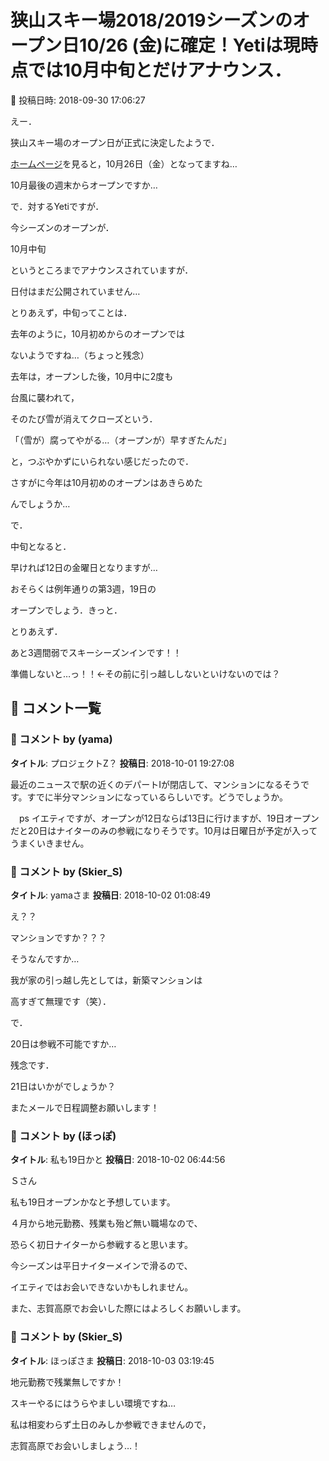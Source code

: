 # 狭山スキー場2018/2019シーズンのオープン日10/26 (金)に確定！Yetiは現時点では10月中旬とだけアナウンス．

📅 投稿日時: 2018-09-30 17:06:27

えー．


狭山スキー場のオープン日が正式に決定したようで．


[ホームページ](https://www.seibu-leisure.co.jp/ski_web/)を見ると，10月26日（金）となってますね…


10月最後の週末からオープンですか…





で．対するYetiですが．


今シーズンのオープンが．


10月中旬


というところまでアナウンスされていますが．


日付はまだ公開されていません…





とりあえず，中旬ってことは．


去年のように，10月初めからのオープンでは


ないようですね…（ちょっと残念）





去年は，オープンした後，10月中に2度も


台風に襲われて，


そのたび雪が消えてクローズという．


「（雪が）腐ってやがる…（オープンが）早すぎたんだ」


と，つぶやかずにいられない感じだったので．


さすがに今年は10月初めのオープンはあきらめた


んでしょうか…





で．


中旬となると．


早ければ12日の金曜日となりますが…


おそらくは例年通りの第3週，19日の


オープンでしょう．きっと．





とりあえず．


あと3週間弱でスキーシーズンインです！！


準備しないと…っ！！←その前に引っ越ししないといけないのでは？

## 💬 コメント一覧

### 💬 コメント by (yama)
**タイトル**: プロジェクトZ？
**投稿日**: 2018-10-01 19:27:08

最近のニュースで駅の近くのデパートIが閉店して、マンションになるそうです。すでに半分マンションになっているらしいです。どうでしょうか。

　ps イエティですが、オープンが12日ならば13日に行けますが、19日オープンだと20日はナイターのみの参戦になりそうです。10月は日曜日が予定が入ってうまくいきません。

### 💬 コメント by (Skier_S)
**タイトル**: yamaさま
**投稿日**: 2018-10-02 01:08:49

え？？

マンションですか？？？

そうなんですか…

我が家の引っ越し先としては，新築マンションは

高すぎて無理です（笑）．



で．

20日は参戦不可能ですか…

残念です．

21日はいかがでしょうか？

またメールで日程調整お願いします！

### 💬 コメント by (ほっぽ)
**タイトル**: 私も19日かと
**投稿日**: 2018-10-02 06:44:56

Ｓさん



私も19日オープンかなと予想しています。

４月から地元勤務、残業も殆ど無い職場なので、

恐らく初日ナイターから参戦すると思います。

今シーズンは平日ナイターメインで滑るので、

イエティではお会いできないかもしれません。



また、志賀高原でお会いした際にはよろしくお願いします。

### 💬 コメント by (Skier_S)
**タイトル**: ほっぽさま
**投稿日**: 2018-10-03 03:19:45

地元勤務で残業無しですか！

スキーやるにはうらやましい環境ですね…



私は相変わらず土日のみしか参戦できませんので，

志賀高原でお会いしましょう…！

